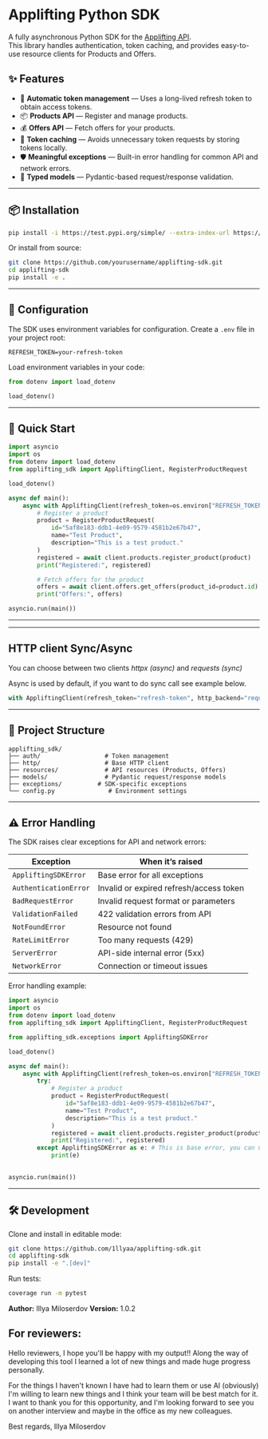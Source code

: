 
# Applifting Python SDK

A fully asynchronous Python SDK for the [Applifting API](https://python.exercise.applifting.cz/).  
This library handles authentication, token caching, and provides easy-to-use resource clients for Products and Offers.

## ✨ Features

- 🔑 **Automatic token management** — Uses a long-lived refresh token to obtain access tokens.
- 📦 **Products API** — Register and manage products.
- 💰 **Offers API** — Fetch offers for your products.
- 💾 **Token caching** — Avoids unnecessary token requests by storing tokens locally.
- 🛡 **Meaningful exceptions** — Built-in error handling for common API and network errors.
- 🧪 **Typed models** — Pydantic-based request/response validation.

---

## 📦 Installation

```bash
pip install -i https://test.pypi.org/simple/ --extra-index-url https://pypi.org/simple/ applifting-sdk-1llyaa==1.0.2
````

Or install from source:

```bash
git clone https://github.com/yourusername/applifting-sdk.git
cd applifting-sdk
pip install -e .
```

---

## 🔧 Configuration

The SDK uses environment variables for configuration. Create a `.env` file in your project root:

```env
REFRESH_TOKEN=your-refresh-token
```

Load environment variables in your code:

```python
from dotenv import load_dotenv

load_dotenv()
```

---

## 🚀 Quick Start

```python
import asyncio
import os
from dotenv import load_dotenv
from applifting_sdk import AppliftingClient, RegisterProductRequest

load_dotenv()

async def main():
    async with AppliftingClient(refresh_token=os.environ["REFRESH_TOKEN"]) as client:
        # Register a product
        product = RegisterProductRequest(
            id="5af8e183-ddb1-4e09-9579-4581b2e67b47",
            name="Test Product",
            description="This is a test product."
        )
        registered = await client.products.register_product(product)
        print("Registered:", registered)

        # Fetch offers for the product
        offers = await client.offers.get_offers(product_id=product.id)
        print("Offers:", offers)

asyncio.run(main())
```

---

---

## HTTP client Sync/Async

You can choose between two clients *httpx (async)* and *requests (sync)*

Async is used by default, if you want to do sync call see example below.

```python
with AppliftingClient(refresh_token="refresh-token", http_backend="requests") as client:
```

---

## 📂 Project Structure

```
applifting_sdk/
├── auth/                  # Token management
├── http/                  # Base HTTP client
├── resources/             # API resources (Products, Offers)
├── models/                # Pydantic request/response models
├── exceptions/          # SDK-specific exceptions
└── config.py               # Environment settings
```

---

## ⚠ Error Handling

The SDK raises clear exceptions for API and network errors:

| Exception             | When it’s raised                            |
| --------------------- |---------------------------------------------|
| `AppliftingSDKError` | Base error for all exceptions               |
| `AuthenticationError` | Invalid or expired refresh/access token     |
| `BadRequestError`     | Invalid request format or parameters        |
| `ValidationFailed`    | 422 validation errors from API              |
| `NotFoundError`       | Resource not found                          |
| `RateLimitError`      | Too many requests (429)                     |
| `ServerError`         | API-side internal error (5xx)               |
| `NetworkError`        | Connection or timeout issues                |

Error handling example:
```python
import asyncio
import os
from dotenv import load_dotenv
from applifting_sdk import AppliftingClient, RegisterProductRequest

from applifting_sdk.exceptions import AppliftingSDKError

load_dotenv()

async def main():
    async with AppliftingClient(refresh_token=os.environ["REFRESH_TOKEN"]) as client:
        try:
            # Register a product
            product = RegisterProductRequest(
                id="5af8e183-ddb1-4e09-9579-4581b2e67b47",
                name="Test Product",
                description="This is a test product."
            )
            registered = await client.products.register_product(product)
            print("Registered:", registered)
        except AppliftingSDKError as e: # This is base error, you can use any other listed above
            print(e)
        

asyncio.run(main())
```
---

## 🛠 Development

Clone and install in editable mode:

```bash
git clone https://github.com/1llyaa/applifting-sdk.git
cd applifting-sdk
pip install -e ".[dev]"
```

Run tests:

```bash
coverage run -m pytest
```


**Author:** Illya Miloserdov
**Version:** 1.0.2

## For reviewers:
Hello reviewers, I hope you'll be happy with my output!! 
Along the way of developing this tool I learned a lot of new things and made huge progress personally.

For the things I haven't known I have had to learn them or use AI (obviously)
I'm willing to learn new things and I think your team will be best match for it.
I want to thank you for this opportunity, and I'm looking forward to see you on another interview and maybe in the 
office as my new colleagues.  

Best regards,
Illya Miloserdov
